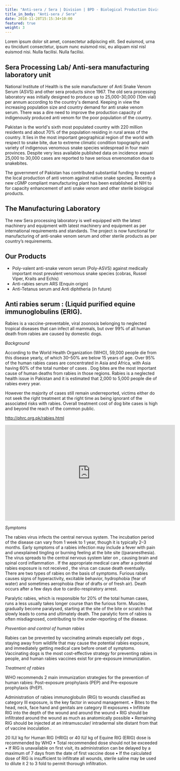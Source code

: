```yaml
---
title: "Anti-sera / Sera | Division | BPD - Biological Production Division"
title_in_body: "Anti-sera / Sera"
date: 2018-11-28T15:15:34+10:00
featured: true
weight: 3
---
```


Lorem ipsum dolor sit amet, consectetur adipiscing elit. Sed euismod, urna eu tincidunt consectetur, ipsum nunc euismod nisi, eu aliquam nisl nisl euismod nisi. Nulla facilisi. Nulla facilisi. 

## Sera Processing Lab/ Anti-sera manufacturing laboratory unit

National Institute of Health is the sole manufacturer of Anti Snake Venom Serum (ASVS) and other sera products since 1967. The old sera processing laboratory was initially designed to produce up to 25,000-30,000 (10m vial) per annum according to the country's demand. Keeping in view the increasing population size and country demand for anti snake venom serum. There was a dire need to improve the production capacity of indigenously produced anti venom for the poor population of the country.

Pakistan is the world's sixth most populated country with 220 million residents and about 70% of the population residing in rural areas of the country. It lies in the most important geographical region of the world with respect to snake bite, due to extreme climatic condition topography and variety of indigenous venomous snake species widespread in four main provinces. Despite very less available published data on incidence annual 25,000 to 30,000 cases are reported to have serious envenomation due to snakebites.

The government of Pakistan has contributed substantial funding to expand the local production of anti venom against native snake species. Recently a new cGMP compliant manufacturing plant has been established at NIH to for capacity enhancement of anti snake venom and other sterile biological products.

## The Manufacturing Laboratory

The new Sera processing laboratory is well equipped with the latest machinery and equipment with latest machinery and equipment as per international requirements and standards. The project is now functional for manufacturing of anti-snake venom serum and other sterile products as per country’s requirements.

## Our Products

- Poly-valent anti-snake venom serum (Poly-ASVS) against medically important most prevalent venomous snake species (cobras, Russel Viper, Kraits and Echis)
- Anti-rabies serum ARS (Enquin origin)
- Anti-Tetanus serum and Anti diphtheria (in future)

## Anti rabies serum : (Liquid purified equine immunoglobulins (ERIG).

Rabies is a vaccine-preventable, viral zoonosis belonging to neglected tropical diseases that can infect all mammals, but over 99% of all human death from rabies are caused by domestic dogs.

_Background_

According to the World Health Organization (WHO), 59,000 people die from this disease yearly, of which 30–50% are below 15 years of age. Over 95% of the human rabies cases are concentrated in Asia and Africa, with Asia having 60% of the total number of cases . Dog bites are the most important cause of human deaths from rabies in those regions. Rabies is a neglected health issue in Pakistan and it is estimated that 2,000 to 5,000 people die of rabies every year.

However the majority of cases still remain underreported, victims either do not seek the right treatment at the right time as being ignorant of the associated risks with rabies. Overall treatment cost of dog bite cases is high and beyond the reach of the common public.

<http://phrc.org.pk/rabies.html>

<iframe width="560" height="315" src="https://www.youtube.com/embed/CKtbi6TI5xo" title="YouTube video player" frameborder="0" allow="accelerometer; autoplay; clipboard-write; encrypted-media; gyroscope; picture-in-picture" allowfullscreen></iframe>
 
*Symptoms*

The rabies virus infects the central nervous system. The incubation period of the disease can vary from 1 week to 1 year, though it is typically 2–3 months. Early symptoms of a rabies infection may include a fever with pain and unexplained tingling or burning feeling at the bite site ((paranesthesia). The virus spreads to the central nervous system later on , causing brain and spinal cord inflammation . If the appropriate medical care after a potential rabies exposure is not received , the virus can cause death eventually.  
There are two types of rabies on the basis of symptoms. Furious rabies causes signs of hyperactivity, excitable behavior, hydrophobia (fear of water) and sometimes aerophobia (fear of drafts or of fresh air). Death occurs after a few days due to cardio-respiratory arrest.

Paralytic rabies, which is responsible for 20% of the total human cases, runs a less usually takes longer course than the furious form. Muscles gradually become paralysed, starting at the site of the bite or scratch that slowly leads to coma and ultimately death. The paralytic form of rabies is often misdiagnosed, contributing to the under-reporting of the disease.

_Prevention and control of human rabies_

Rabies can be prevented by vaccinating animals especially pet dogs , staying away from wildlife that may cause the potential rabies exposure, and immediately getting medical care before onset of symptoms. Vaccinating dogs is the most cost-effective strategy for preventing rabies in people, and human rabies vaccines exist for pre-exposure immunization.

_Treatment of rabies_

WHO recommends 2 main immunization strategies for the prevention of human rabies: Post-exposure prophylaxis (PEP) and Pre-exposure prophylaxis (PrEP).

Administration of rabies immunoglobulin (RIG) to wounds classified as category III exposure, is the key factor in wound management. • Bites to the head, neck, face hand and genitals are category III exposures • Infiltrate RIG into the depth of the wound and around the wound • RIG should be infiltrated around the wound as much as anatomically possible • Remaining RIG should be injected at an intramuscular/ intradermal site distant from that of vaccine inoculation .

20 IU/ kg for Human RIG (HRIG) or 40 IU/ kg of Equine RIG (ERIG) dose is recommended by WHO • Total recommended dose should not be exceeded • If RIG is unavailable on first visit, its administration can be delayed by a maximum of 7 days from the date of first vaccine dose • If the calculated dose of RIG is insufficient to infiltrate all wounds, sterile saline may be used to dilute it 2 to 3 fold to permit thorough infiltration.
